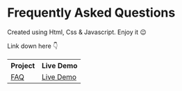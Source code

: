 <h1> Frequently Asked Questions </h1>
<p>Created using Html, Css & Javascript. Enjoy it &#128521;</p>
<p>Link down here 👇</p>
<table>
  <tr>
    <th>Project</th>
    <th>Live Demo</th>
  </tr>
  <tr>
    <td><a href="https://github.com/N-Jasurbek/FAQ">FAQ</a></td>
    <td><a href="https://n-jasurbek.github.io/FAQ/">Live Demo</a></td>
  </tr>
</table>
